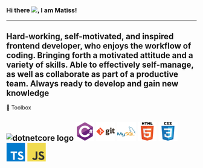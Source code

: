 ### Hi there <img src="https://raw.githubusercontent.com/MartinHeinz/MartinHeinz/master/wave.gif" width="30px">, I am Matīss!

---
Hard-working, self-motivated, and inspired frontend developer, who
enjoys the workflow of coding. Bringing forth a motivated attitude and
a variety of skills. Able to effectively self-manage, as well as 
collaborate as part of a productive team. Always ready to develop
and gain new knowledge
---
🧰 Toolbox

<img src="https://cdn.jsdelivr.net/gh/devicons/devicon/icons/dotnetcore/dotnetcore-original.svg" alt="dotnetcore logo" width="50" height="50"/> <img src="https://raw.githubusercontent.com/devicons/devicon/7a4ca8aa871d6dca81691e018d31eed89cb70a76/icons/csharp/csharp-original.svg" alt="dotnetcore logo" width="50" height="50"/> <img src="https://github.com/devicons/devicon/blob/master/icons/git/git-original-wordmark.svg" alt="git logo" width="50" height="50"/>  <img src="https://github.com/devicons/devicon/blob/master/icons/mysql/mysql-original-wordmark.svg" alt="git logo" width="50" height="50"/>  <img src="https://github.com/devicons/devicon/blob/master/icons/html5/html5-original-wordmark.svg" alt="git logo" width="50" height="50"/>  <img src="https://github.com/devicons/devicon/blob/master/icons/css3/css3-original-wordmark.svg" alt="git logo" width="50" height="50"/>  <img src="https://github.com/devicons/devicon/blob/master/icons/typescript/typescript-original.svg" alt="git logo" width="50" height="50"/> <img src="https://github.com/devicons/devicon/blob/master/icons/javascript/javascript-original.svg" alt="git logo" width="50" height="50"/>
---
<!--
**Krasns/Krasns** is a ✨ _special_ ✨ repository because its `README.md` (this file) appears on your GitHub profile.

Here are some ideas to get you started:

- 🔭 I’m currently working on ...
- 🌱 I’m currently learning ...
- 👯 I’m looking to collaborate on ...
- 🤔 I’m looking for help with ...
- 💬 Ask me about ...
- 📫 How to reach me: ...
- 😄 Pronouns: ...
- ⚡ Fun fact: ...
-->
